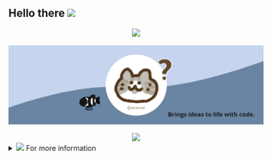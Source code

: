 ## Hello there <img src="https://media.giphy.com/media/hvRJCLFzcasrR4ia7z/giphy.gif" width="30px">


<!-- visitor volume -->
<div align="center">
  <img src ="https://gv.halberd.cn/sevenxki?theme=stroke-fill&active=6A84A3&deactive=f1f1f1&len=8&speed=40&size=30&space=5&tail=0"/>
</div>


<!-- header -->
[![Social banner for sevenxki](./assets/header.png)](https://www.cnblogs.com/sevenkiki/)


<!-- My Tag -->
<div align="center">
  <img src ="https://readme-typing-svg.herokuapp.com?font=Montserrat&size=30&duration=6000&color=6A84A3&center=true&vCenter=true&width=1200&lines=Web+Developer;Content+Creator;unusual+but+wonderful+thinking"/>
</div>


<!-- detail -->
<details>
  <summary><img src="https://media.giphy.com/media/VgCDAzcKvsR6OM0uWg/giphy.gif" width="50"> For more information</summary>

#### about me

* 🎓 I am a student at SCAU. 
* 🎯 Aspire to become an excellent Frontend Developer.
* 🌱 Currently learning Web development, NLP & English.
* 📖 Ongoing knowledge output at [sevenkiki.com](https://www.cnblogs.com/sevenkiki/).
* 💗 Pursue all beautiful and interesting things.

#### Monthly coding time


#### Connect with me

[![Blog](./assets/blog.svg)](https://www.cnblogs.com/sevenkiki/)
&nbsp;&nbsp;
[![Mail](./assets/mail)](https://twitter.com/codestackr#gh-light-mode-only)
&nbsp;&nbsp;
[![Github](./assets/github.svg)](https://github.com/sevenxki)
&nbsp;&nbsp;
[![Yuque](./assets/yuque.svg)](https://www.yuque.com/u22252612)

#### Languages and Tools

<!-- [<img align="left" alt="Visual Studio Code" width="26px" src="https://cdn.jsdelivr.net/gh/devicons/devicon/icons/vscode/vscode-original.svg" style="padding-right:10px;" />][webdevplaylist]
[<img align="left" alt="HTML5" width="26px" src="https://cdn.jsdelivr.net/gh/devicons/devicon/icons/html5/html5-original.svg" style="padding-right:10px;" />][webdevplaylist]
[<img align="left" alt="CSS3" width="26px" src="https://cdn.jsdelivr.net/gh/devicons/devicon/icons/css3/css3-original.svg" style="padding-right:10px;" />][cssplaylist]
[<img align="left" alt="Sass" width="26px" src="https://cdn.jsdelivr.net/gh/devicons/devicon/icons/sass/sass-original.svg" style="padding-right:10px;" />][cssplaylist]
[<img align="left" alt="JavaScript" width="26px" src="https://cdn.jsdelivr.net/gh/devicons/devicon/icons/javascript/javascript-original.svg" style="padding-right:10px;" />][jsplaylist]
[<img align="left" alt="Node.js" width="26px" src="https://cdn.jsdelivr.net/gh/devicons/devicon/icons/nodejs/nodejs-original.svg" style="padding-right:10px;" />][webdevplaylist]
[<img align="left" alt="MySQL" width="26px" src="https://cdn.jsdelivr.net/gh/devicons/devicon/icons/mysql/mysql-original.svg" style="padding-right:10px;" />][webdevplaylist] -->

</details>
